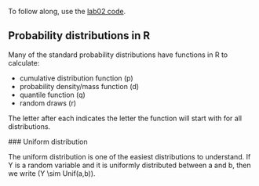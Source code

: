To follow along, use the [lab02 code](lab02.R).

Probability distributions in R
------------------------------

Many of the standard probability distributions have functions in R to calculate:

-   cumulative distribution function (p)
-   probability density/mass function (d)
-   quantile function (q)
-   random draws (r)

The letter after each indicates the letter the function will start with for all distributions.

\#\#\# Uniform distribution

The uniform distribution is one of the easiest distributions to understand. If Y is a random variable and it is uniformly distributed between a and b, then we write \(Y \sim Unif(a,b)\).
